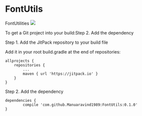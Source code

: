 # FontUtils
FontUtilities
[![](https://jitpack.io/v/Manuaravind1989/FontUtils.svg)](https://jitpack.io/#Manuaravind1989/FontUtils)

To get a Git project into your build:Step 2. Add the dependency

Step 1. Add the JitPack repository to your build file

Add it in your root build.gradle at the end of repositories:

	allprojects {
		repositories {
			...
			maven { url 'https://jitpack.io' }
		}
	}
Step 2. Add the dependency

	dependencies {
	        compile 'com.github.Manuaravind1989:FontUtils:0.1.0'
	}
